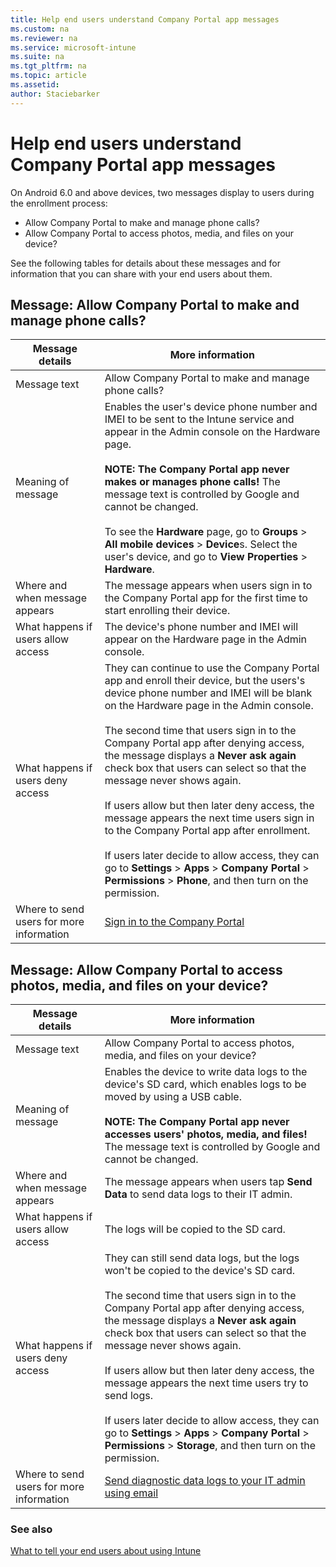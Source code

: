 ```yaml
---
title: Help end users understand Company Portal app messages
ms.custom: na
ms.reviewer: na
ms.service: microsoft-intune
ms.suite: na
ms.tgt_pltfrm: na
ms.topic: article
ms.assetid:
author: Staciebarker
---
```

# Help end users understand Company Portal app messages

On Android 6.0 and above devices, two messages display to users during the enrollment process:

- Allow Company Portal to make and manage phone calls?
- Allow Company Portal to access photos, media, and files on your device?

See the following tables for details about these messages and for information that you can share with your end users about them.

## Message: Allow Company Portal to make and manage phone calls?

  Message details|More information  
---------|---------
Message text|Allow Company Portal to make and manage phone calls?|
Meaning of message     |  Enables the user's device phone number and IMEI to be sent to the Intune service and appear in the Admin console on the Hardware page.   </br></br>**NOTE: The Company Portal app never makes or manages phone calls!** The message text is controlled by Google and cannot be changed. </br></br>To see the **Hardware** page, go to **Groups** > **All mobile devices** > **Device**s. Select the user's device, and go to **View Properties** > **Hardware**.    
Where and when message appears  | The message appears when users sign in to the Company Portal app for the first time to start enrolling their device.       
What happens if users allow access  |  The device's phone number and IMEI will appear on the Hardware page in the Admin console.        
What happens if users deny access     | They can continue to use the Company Portal app and enroll their device, but the users's device phone number and IMEI will be blank on the Hardware page in the Admin console.       </br></br> The second time that users sign in to the Company Portal app after denying access, the message displays a **Never ask again** check box that users can select so that the message never shows again.</br></br>If users allow but then later deny access, the message appears the next time users sign in to the Company Portal app after enrollment.</br></br>If users later decide to allow access, they can go to **Settings** > **Apps** > **Company Portal** > **Permissions** > **Phone**, and then turn on the permission.
Where to send users for more information     |  [Sign in to the Company Portal](/Intune/EndUser/sign-in-to-the-company-portal-app-android.html)     



## Message: Allow Company Portal to access photos, media, and files on your device?

Message details  |More information  
---------|---------
Message text|Allow Company Portal to access photos, media, and files on your device?|
Meaning of message     |  Enables the device to write data logs to the device's SD card, which enables logs to be moved by using a USB cable.   </br></br>**NOTE: The Company Portal app never accesses users' photos, media, and files!** The message text is controlled by Google and cannot be changed.     
Where and when message appears  | The message appears when users tap **Send Data** to send data logs to their IT admin.       
What happens if users allow access  |  The logs will be copied to the SD card.      
What happens if users deny access     | They can still send data logs, but the logs won't be copied to the device's SD card.       </br></br> The second time that users sign in to the Company Portal app after denying access, the message displays a **Never ask again** check box that users can select so that the message never shows again.</br></br>If users allow but then later deny access, the message appears the next time users try to send logs.</br></br>If users later decide to allow access, they can go to **Settings** > **Apps** > **Company Portal** > **Permissions** > **Storage**, and then turn on the permission.
Where to send users for more information     |  [Send diagnostic data logs to your IT admin using email](/Intune/EndUser/send-diagnostic-data-logs-to-your-it-administrator-using-email-android.html)   

### See also
[What to tell your end users about using Intune](what-to-tell-your-end-users-about-using-microsoft-intune.md)
